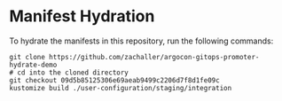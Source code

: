 # Manifest Hydration

To hydrate the manifests in this repository, run the following commands:

```shell
git clone https://github.com/zachaller/argocon-gitops-promoter-hydrate-demo
# cd into the cloned directory
git checkout 09d5b85125306e69aeab9499c2206d7f8d1fe09c
kustomize build ./user-configuration/staging/integration
```

